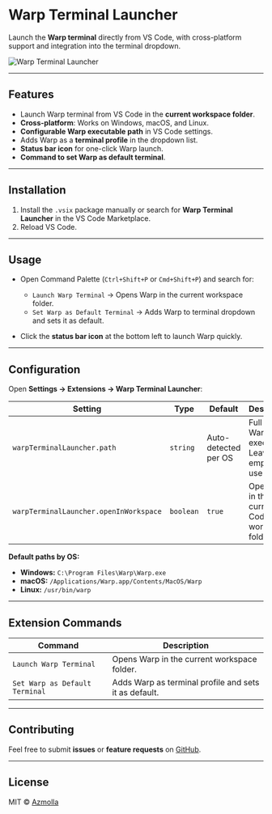 # Warp Terminal Launcher

Launch the **Warp terminal** directly from VS Code, with cross-platform support and integration into the terminal dropdown.

![Warp Terminal Launcher](https://via.placeholder.com/400x100.png?text=Warp+Terminal+Launcher)

---

## Features

- Launch Warp terminal from VS Code in the **current workspace folder**.
- **Cross-platform**: Works on Windows, macOS, and Linux.
- **Configurable Warp executable path** in VS Code settings.
- Adds Warp as a **terminal profile** in the dropdown list.
- **Status bar icon** for one-click Warp launch.
- **Command to set Warp as default terminal**.

---

## Installation

1. Install the `.vsix` package manually or search for **Warp Terminal Launcher** in the VS Code Marketplace.
2. Reload VS Code.

---

## Usage

- Open Command Palette (`Ctrl+Shift+P` or `Cmd+Shift+P`) and search for:
  - `Launch Warp Terminal` → Opens Warp in the current workspace folder.
  - `Set Warp as Default Terminal` → Adds Warp to terminal dropdown and sets it as default.

- Click the **status bar icon** at the bottom left to launch Warp quickly.

---

## Configuration

Open **Settings → Extensions → Warp Terminal Launcher**:

| Setting | Type | Default | Description |
|---------|------|---------|-------------|
| `warpTerminalLauncher.path` | `string` | Auto-detected per OS | Full path to Warp executable. Leave empty to use default. |
| `warpTerminalLauncher.openInWorkspace` | `boolean` | `true` | Open Warp in the current VS Code workspace folder. |

**Default paths by OS:**

- **Windows:** `C:\Program Files\Warp\Warp.exe`
- **macOS:** `/Applications/Warp.app/Contents/MacOS/Warp`
- **Linux:** `/usr/bin/warp`

---

## Extension Commands

| Command | Description |
|---------|-------------|
| `Launch Warp Terminal` | Opens Warp in the current workspace folder. |
| `Set Warp as Default Terminal` | Adds Warp as terminal profile and sets it as default. |

---

## Contributing

Feel free to submit **issues** or **feature requests** on [GitHub](https://github.com/AbiruzzamanMolla/warp-terminal-launcher-vscode-extension/issues).

---

## License

MIT © [Azmolla](https://github.com/AbiruzzamanMolla)
